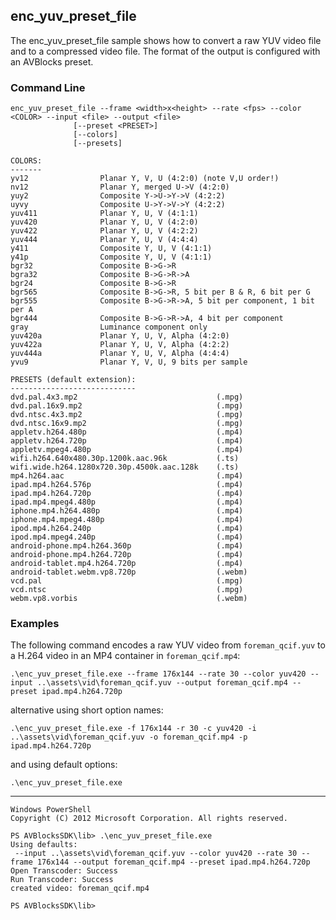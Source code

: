 ## enc_yuv_preset_file

The enc_yuv_preset_file sample shows how to convert a raw YUV video file and to a compressed video file. The format of the output is configured with an AVBlocks preset.

### Command Line

	enc_yuv_preset_file --frame <width>x<height> --rate <fps> --color <COLOR> --input <file> --output <file> 
                  [--preset <PRESET>] 
	              [--colors] 
	              [--presets]

	COLORS:
	-------
	yv12                Planar Y, V, U (4:2:0) (note V,U order!)
	nv12                Planar Y, merged U->V (4:2:0)
	yuy2                Composite Y->U->Y->V (4:2:2)
	uyvy                Composite U->Y->V->Y (4:2:2)
	yuv411              Planar Y, U, V (4:1:1)
	yuv420              Planar Y, U, V (4:2:0)
	yuv422              Planar Y, U, V (4:2:2)
	yuv444              Planar Y, U, V (4:4:4)
	y411                Composite Y, U, V (4:1:1)
	y41p                Composite Y, U, V (4:1:1)
	bgr32               Composite B->G->R
	bgra32              Composite B->G->R->A
	bgr24               Composite B->G->R
	bgr565              Composite B->G->R, 5 bit per B & R, 6 bit per G
	bgr555              Composite B->G->R->A, 5 bit per component, 1 bit per A
	bgr444              Composite B->G->R->A, 4 bit per component
	gray                Luminance component only
	yuv420a             Planar Y, U, V, Alpha (4:2:0)
	yuv422a             Planar Y, U, V, Alpha (4:2:2)
	yuv444a             Planar Y, U, V, Alpha (4:4:4)
	yvu9                Planar Y, V, U, 9 bits per sample
 
	PRESETS (default extension):
	----------------------------
	dvd.pal.4x3.mp2                               (.mpg)
	dvd.pal.16x9.mp2                              (.mpg)
	dvd.ntsc.4x3.mp2                              (.mpg)
	dvd.ntsc.16x9.mp2                             (.mpg)
	appletv.h264.480p                             (.mp4)
	appletv.h264.720p                             (.mp4)
	appletv.mpeg4.480p                            (.mp4)
	wifi.h264.640x480.30p.1200k.aac.96k           (.ts)
	wifi.wide.h264.1280x720.30p.4500k.aac.128k    (.ts)
	mp4.h264.aac                                  (.mp4)
	ipad.mp4.h264.576p                            (.mp4)
	ipad.mp4.h264.720p                            (.mp4)
	ipad.mp4.mpeg4.480p                           (.mp4)
	iphone.mp4.h264.480p                          (.mp4)
	iphone.mp4.mpeg4.480p                         (.mp4)
	ipod.mp4.h264.240p                            (.mp4)
	ipod.mp4.mpeg4.240p                           (.mp4)
	android-phone.mp4.h264.360p                   (.mp4)
	android-phone.mp4.h264.720p                   (.mp4)
	android-tablet.mp4.h264.720p                  (.mp4)
	android-tablet.webm.vp8.720p                  (.webm)
	vcd.pal                                       (.mpg)
	vcd.ntsc                                      (.mpg)
	webm.vp8.vorbis                               (.webm)

###	Examples

The following command encodes a raw YUV video from `foreman_qcif.yuv` to a H.264 video in an MP4 container in `foreman_qcif.mp4`: 

	.\enc_yuv_preset_file.exe --frame 176x144 --rate 30 --color yuv420 --input ..\assets\vid\foreman_qcif.yuv --output foreman_qcif.mp4 --preset ipad.mp4.h264.720p

alternative using short option names:

	.\enc_yuv_preset_file.exe -f 176x144 -r 30 -c yuv420 -i ..\assets\vid\foreman_qcif.yuv -o foreman_qcif.mp4 -p ipad.mp4.h264.720p

and using default options:

	.\enc_yuv_preset_file.exe

***

	Windows PowerShell
	Copyright (C) 2012 Microsoft Corporation. All rights reserved.
	
	PS AVBlocksSDK\lib> .\enc_yuv_preset_file.exe
	Using defaults:
	 --input ..\assets\vid\foreman_qcif.yuv --color yuv420 --rate 30 --frame 176x144 --output foreman_qcif.mp4 --preset ipad.mp4.h264.720p
	Open Transcoder: Success
	Run Transcoder: Success
	created video: foreman_qcif.mp4
	
	PS AVBlocksSDK\lib>